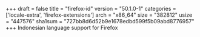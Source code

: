 +++
draft = false
title = "firefox-id"
version = "50.1.0-1"
categories = ['locale-extra', 'firefox-extensions']
arch = "x86_64"
size = "382812"
usize = "447576"
sha1sum = "727bb8d6d52b9e1678edbd599f5b09abd8776957"
+++
Indonesian language support for Firefox